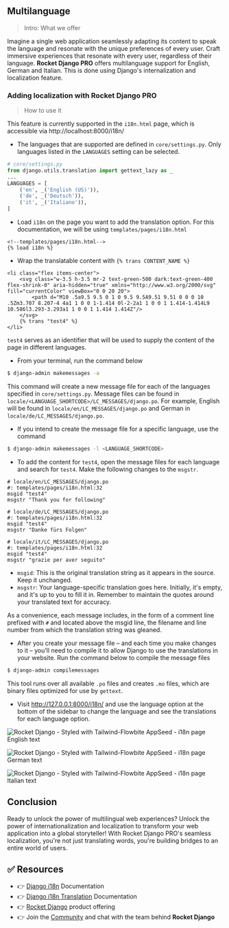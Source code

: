 ## Multilanguage

> Intro: What we offer

Imagine a single web application seamlessly adapting its content to speak the language and resonate with the unique preferences of every user. Craft immersive experiences that resonate with every user, regardless of their language. **Rocket Django PRO** offers multilanguage support for English, German and Italian. This is done using Django's internalization and localization feature.


### Adding localization with Rocket Django PRO

> How to use it 

This feature is currently supported in the `i18n.html` page, which is accessible via http://localhost:8000/i18n/

- The languages that are supported are defined in `core/settings.py`. Only languages listed in the `LANGUAGES` setting can be selected.
```py
# core/settings.py
from django.utils.translation import gettext_lazy as _
...
LANGUAGES = [
    ('en', _('English (US)')),
    ('de', _('Deutsch')),
    ('it', _('Italiano')),
]
```

- Load `i18n` on the page you want to add the translation option. For this documentation, we will be using `templates/pages/i18n.html`
```jinja
<!--templates/pages/i18n.html-->
{% load i18n %}
```
- Wrap the translatable content with `{% trans CONTENT_NAME %}`
```
<li class="flex items-center">
    <svg class="w-3.5 h-3.5 mr-2 text-green-500 dark:text-green-400 flex-shrink-0" aria-hidden="true" xmlns="http://www.w3.org/2000/svg" fill="currentColor" viewBox="0 0 20 20">
        <path d="M10 .5a9.5 9.5 0 1 0 9.5 9.5A9.51 9.51 0 0 0 10 .5Zm3.707 8.207-4 4a1 1 0 0 1-1.414 0l-2-2a1 1 0 0 1 1.414-1.414L9 10.586l3.293-3.293a1 1 0 0 1 1.414 1.414Z"/>
    </svg>
    {% trans "test4" %}
</li>
```
`test4` serves as an identifier that will be used to supply the content of the page in different languages.

- From your terminal, run the command below
```bash
$ django-admin makemessages -a
```
This command will create a new message file for each of the languages specified in `core/settings.py`. Message files can be found in `locale/<LANGUAGE_SHORTCODE>/LC_MESSAGES/django.po`. For example, English will be found in `locale/en/LC_MESSAGES/django.po` and German in `locale/de/LC_MESSAGES/django.po`.

- If you intend to create the message file for a specific language, use the command
```bash
$ django-admin makemessages -l <LANGUAGE_SHORTCODE>
```

- To add the content for `test4`, open the message files for each language and search for `test4`. Make the following changes to the `msgstr`.
```
# locale/en/LC_MESSAGES/django.po
#: templates/pages/i18n.html:32
msgid "test4"
msgstr "Thank you for following"
```

```
# locale/de/LC_MESSAGES/django.po
#: templates/pages/i18n.html:32
msgid "test4"
msgstr "Danke fürs Folgen"
```

```
# locale/it/LC_MESSAGES/django.po
#: templates/pages/i18n.html:32
msgid "test4"
msgstr "grazie per aver seguito"
```

- `msgid`: This is the original translation string as it appears in the source. Keep it unchanged.
- `msgstr`: Your language-specific translation goes here. Initially, it's empty, and it's up to you to fill it in. Remember to maintain the quotes around your translated text for accuracy.
    
As a convenience, each message includes, in the form of a comment line prefixed with `#` and located above the msgid line, the filename and line number from which the translation string was gleaned.


- After you create your message file – and each time you make changes to it – you’ll need to compile it to allow Django to use the translations in your website. Run the command below to compile the message files
```bash
$ django-admin compilemessages
```

This tool runs over all available `.po` files and creates `.mo` files, which are binary files optimized for use by `gettext`.

- Visit http://127.0.0.1:8000/i18n/ and use the language option at the bottom of the sidebar to change the language and see the translations for each language option.

![Rocket Django - Styled with Tailwind-Flowbite AppSeed - i18n page English text](https://github.com/app-generator/dummy/assets/57325382/7ba2da39-143e-4e13-96d2-6ed0c23edc58)

![Rocket Django - Styled with Tailwind-Flowbite AppSeed - i18n page German text](https://github.com/app-generator/dummy/assets/57325382/501f881d-9c9c-45be-991b-fccf78b98933)

![Rocket Django - Styled with Tailwind-Flowbite AppSeed - i18n page Italian text](https://github.com/app-generator/dummy/assets/57325382/024b25ef-1a23-4e14-ae03-83dec2621ab7)


## Conclusion
Ready to unlock the power of multilingual web experiences? Unlock the power of internationalization and localization to transform your web application into a global storyteller! With Rocket Django PRO's seamless localization, you're not just translating words, you're building bridges to an entire world of users.


## ✅ Resources
- 👉 [Django i18n](https://docs.djangoproject.com/en/4.2/topics/i18n/) Documentation
- 👉 [Django i18n Translation](https://docs.djangoproject.com/en/4.2/topics/i18n/translation/) Documentation
- 👉 [Rocket Django](https://docs.appseed.us/products/rocket/django/) product offering
- 👉 Join the [Community](https://discord.com/invite/fZC6hup) and chat with the team behind **Rocket Django**
